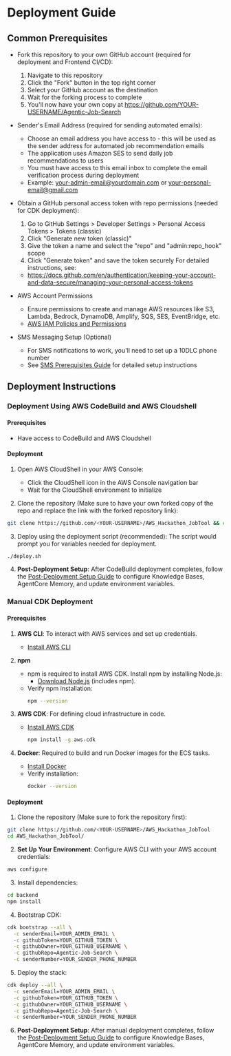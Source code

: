 # Deployment Guide

## Common Prerequisites

- Fork this repository to your own GitHub account (required for deployment and Frontend CI/CD):
  1. Navigate to this repository
  2. Click the "Fork" button in the top right corner
  3. Select your GitHub account as the destination
  4. Wait for the forking process to complete
  5. You'll now have your own copy at https://github.com/YOUR-USERNAME/Agentic-Job-Search

- Sender's Email Address (required for sending automated emails):
  - Choose an email address you have access to - this will be used as the sender address for automated job recommendation emails
  - The application uses Amazon SES to send daily job recommendations to users
  - You must have access to this email inbox to complete the email verification process during deployment
  - Example: your-admin-email@yourdomain.com or your-personal-email@gmail.com

- Obtain a GitHub personal access token with repo permissions (needed for CDK deployment):
  1. Go to GitHub Settings > Developer Settings > Personal Access Tokens > Tokens (classic)
  2. Click "Generate new token (classic)"
  3. Give the token a name and select the "repo" and "admin:repo_hook" scope
  4. Click "Generate token" and save the token securely
  For detailed instructions, see:
  - https://docs.github.com/en/authentication/keeping-your-account-and-data-secure/managing-your-personal-access-tokens

- AWS Account Permissions
   - Ensure permissions to create and manage AWS resources like S3, Lambda, Bedrock, DynamoDB, Amplify, SQS, SES, EventBridge, etc.
   - [AWS IAM Policies and Permissions](https://docs.aws.amazon.com/IAM/latest/UserGuide/access_policies.html)

- SMS Messaging Setup (Optional)
   - For SMS notifications to work, you'll need to set up a 10DLC phone number
   - See [SMS Prerequisites Guide](docs/SMS_PREREQUISITES.md) for detailed setup instructions

## Deployment Instructions

### Deployment Using AWS CodeBuild and AWS Cloudshell

#### Prerequisites

- Have access to CodeBuild and AWS Cloudshell

#### Deployment

1. Open AWS CloudShell in your AWS Console:
   - Click the CloudShell icon in the AWS Console navigation bar
   - Wait for the CloudShell environment to initialize

2. Clone the repository (Make sure to have your own forked copy of the repo and replace the link with the forked repository link):
```bash
git clone https://github.com/<YOUR-USERNAME>/AWS_Hackathon_JobTool && cd AWS_Hackathon_JobTool/
```

3. Deploy using the deployment script (recommended):
The script would prompt you for variables needed for deployment.
```bash
./deploy.sh
```

4. **Post-Deployment Setup**: After CodeBuild deployment completes, follow the [Post-Deployment Setup Guide](POST_DEPLOYMENT_SETUP.md) to configure Knowledge Bases, AgentCore Memory, and update environment variables.

### Manual CDK Deployment

#### Prerequisites

1. **AWS CLI**: To interact with AWS services and set up credentials.

   - [Install AWS CLI](https://docs.aws.amazon.com/cli/latest/userguide/install-cliv2.html)

2. **npm**
   - npm is required to install AWS CDK. Install npm by installing Node.js:
     - [Download Node.js](https://nodejs.org/) (includes npm).
   - Verify npm installation:
     ```bash
     npm --version
     ```
3. **AWS CDK**: For defining cloud infrastructure in code.
   - [Install AWS CDK](https://docs.aws.amazon.com/cdk/v2/guide/getting_started.html)
     ```bash
     npm install -g aws-cdk
     ```

4. **Docker**: Required to build and run Docker images for the ECS tasks.
   - [Install Docker](https://docs.docker.com/get-docker/)
   - Verify installation:
     ```bash
     docker --version
     ```

#### Deployment

1. Clone the repository (Make sure to fork the repository first):
```bash
git clone https://github.com/<YOUR-USERNAME>/AWS_Hackathon_JobTool
cd AWS_Hackathon_JobTool/
```

2. **Set Up Your Environment**:
Configure AWS CLI with your AWS account credentials:
  ```bash
  aws configure
  ```

3. Install dependencies:
```bash
cd backend
npm install
```

4. Bootstrap CDK:
```bash
cdk bootstrap --all \
  -c senderEmail=YOUR_ADMIN_EMAIL \
  -c githubToken=YOUR_GITHUB_TOKEN \
  -c githubOwner=YOUR_GITHUB_USERNAME \
  -c githubRepo=Agentic-Job-Search \
  -c senderNumber=YOUR_SENDER_PHONE_NUMBER
```

5. Deploy the stack:
```bash
cdk deploy --all \
  -c senderEmail=YOUR_ADMIN_EMAIL \
  -c githubToken=YOUR_GITHUB_TOKEN \
  -c githubOwner=YOUR_GITHUB_USERNAME \
  -c githubRepo=Agentic-Job-Search \
  -c senderNumber=YOUR_SENDER_PHONE_NUMBER
```

6. **Post-Deployment Setup**: After manual deployment completes, follow the [Post-Deployment Setup Guide](POST_DEPLOYMENT_SETUP.md) to configure Knowledge Bases, AgentCore Memory, and update environment variables.
